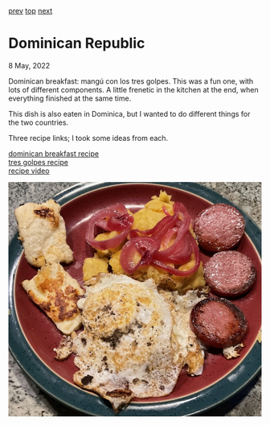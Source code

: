[prev](dominica.md)
[top](../index.md)
[next](../e/east_timor.md)
# Dominican Republic
8 May, 2022


Dominican breakfast: mangu&#769; con los tres golpes. This was a fun
one, with lots of different components. A little frenetic in the
kitchen at the end, when everything finished at the same time.

This dish is also eaten in Dominica, but I wanted to do different things for the two countries.

Three recipe links; I took some ideas from each.

[dominican breakfast recipe](https://tropicalcheese.com/recipes/breakfast/traditional-dominican-breakfast)<br>
[tres golpes recipe](https://www.sidechef.com/recipes/47485/mang_tres_golpes_dominican_breakfast/)<br>
[recipe video](https://youtu.be/THppTz5QDV8)

![breakfast](images/dominican_republic.jpeg)
 